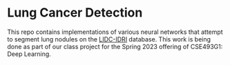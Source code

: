 # Lung Cancer Detection

This repo contains implementations of various neural networks that attempt to segment lung nodules on the [LIDC-IDRI](https://wiki.cancerimagingarchive.net/pages/viewpage.action?pageId=1966254) database. This work is being done as part of our class project for the Spring 2023 offering of CSE493G1: Deep Learning.

